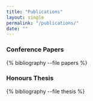 ```yaml
---
title: "Publications"
layout: single
permalink: "/publications/"
date: ""
---
```


### Conference Papers

<!-- currently sorted manually by year -->
{% bibliography --file papers %}

### Honours Thesis

{% bibliography --file thesis %}
